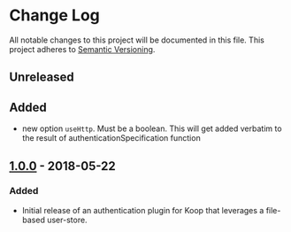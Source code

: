 # Change Log
All notable changes to this project will be documented in this file.
This project adheres to [Semantic Versioning](http://semver.org/).

## Unreleased
## Added
* new option `useHttp`. Must be a boolean. This will get added verbatim to the result of authenticationSpecification function

## [1.0.0] - 2018-05-22

### Added
* Initial release of an authentication plugin for Koop that leverages a file-based user-store.


[1.0.0]: https://github.com/koopjs/koop-core/releases/tag/v1.0.0
